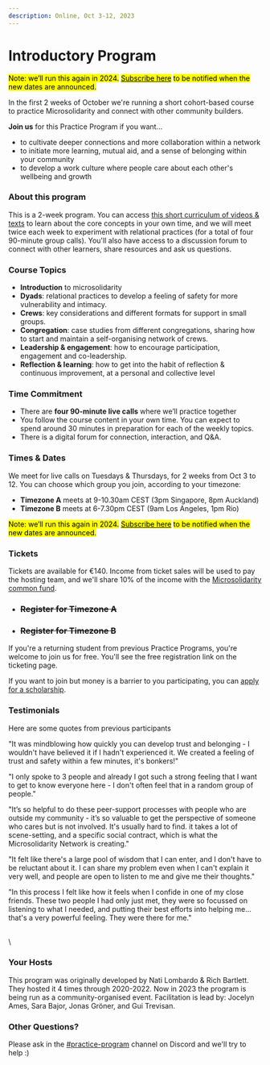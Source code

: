 ```yaml
---
description: Online, Oct 3-12, 2023
---
```


# Introductory Program

<mark style="background-color:yellow;">Note: we’ll run this again in 2024.</mark> [<mark style="background-color:yellow;">Subscribe here</mark>](http://microsolidarity.substack.com) <mark style="background-color:yellow;">to be notified when the new dates are announced.</mark>

In the first 2 weeks of October we're running a short cohort-based course to practice Microsolidarity and connect with other community builders.

**Join us** for this Practice Program if you want...

* to cultivate deeper connections and more collaboration within a network
* to initiate more learning, mutual aid, and a sense of belonging within your community
* to develop a work culture where people care about each other's wellbeing and growth



### About this program

This is a 2-week program. You can access [this short curriculum of videos & texts](course-content.md) to learn about the core concepts in your own time, and we will meet twice each week to experiment with relational practices (for a total of four 90-minute group calls). You'll also have access to a discussion forum to connect with other learners, share resources and ask us questions.



### Course Topics

* **Introduction** to microsolidarity
* **Dyads**: relational practices to develop a feeling of safety for more vulnerability and intimacy.
* **Crews**: key considerations and different formats for support in small groups.
* **Congregation**: case studies from different congregations, sharing how to start and maintain a self-organising network of crews.
* **Leadership & engagement**: how to encourage participation, engagement and co-leadership.
* **Reflection & learning**: how to get into the habit of reflection & continuous improvement, at a personal and collective level

### Time Commitment

* ​There are **four 90-minute live calls** where we’ll practice together
* You follow the course content in your own time. You can expect to spend around 30 minutes in preparation for each of the weekly topics.
* There is a digital forum for connection, interaction, and Q\&A.



### Times & Dates

We meet for live calls on Tuesdays & Thursdays, for 2 weeks from Oct 3 to 12. You can choose which group you join, according to your timezone:&#x20;

* **Timezone A** meets at 9-10.30am CEST (3pm Singapore, 8pm Auckland)
* **Timezone B** meets at 6-7.30pm CEST (9am Los Angeles, 1pm Rio)

<mark style="background-color:yellow;">Note: we’ll run this again in 2024.</mark> [<mark style="background-color:yellow;">Subscribe here</mark>](http://microsolidarity.substack.com) <mark style="background-color:yellow;">to be notified when the new dates are announced.</mark>

### Tickets&#x20;

Tickets are available for €140. Income from ticket sales will be used to pay the hosting team, and we'll share 10% of the income with the [Microsolidarity common fund](../../participate/contributing-money.md).

* ### ~~**Register for Timezone A**~~
* ### ~~**Register for Timezone B**~~

If you're a returning student from previous Practice Programs, you're welcome to join us for free. You'll see the free registration link on the ticketing page.

If you want to join but money is a barrier to you participating, you can [apply for a scholarship](https://docs.google.com/forms/d/e/1FAIpQLScKCBAvBYG422nehgBu\_O6IjAk9VZuleqkD7\_8FiIWyiS\_Xhg/viewform?usp=sf\_link).



### Testimonials

Here are some quotes from previous participants

"It was mindblowing how quickly you can develop trust and belonging - I wouldn't have believed it if I hadn't experienced it. We created a feeling of trust and safety within a few minutes, it's bonkers!"

"I only spoke to 3 people and already I got such a strong feeling that I want to get to know everyone here - I don't often feel that in a random group of people."

"It’s so helpful to do these peer-support processes with people who are outside my community - it’s so valuable to get the perspective of someone who cares but is not involved. It's usually hard to find. it takes a lot of scene-setting, and a specific social contract, which is what the Microsolidarity Network is creating."

"It felt like there's a large pool of wisdom that I can enter, and I don't have to be reluctant about it. I can share my problem even when I can't explain it very well, and people are open to listen to me and give me their thoughts."

"In this process I felt like how it feels when I confide in one of my close friends. These two people I had only just met, they were so focussed on listening to what I needed, and putting their best efforts into helping me... that's a very powerful feeling. They were there for me."

\
\




### **Your Hosts**

This program was originally developed by Nati Lombardo & Rich Bartlett. They hosted it 4 times through 2020-2022. Now in 2023 the program is being run as a community-organised event. Facilitation is lead by: Jocelyn Ames, Sara Bajor, Jonas Gröner, and Gui Trevisan.



### Other Questions?

Please ask in the [#practice-program](https://discord.gg/u9dfEkcpmY) channel on Discord and we'll try to help :)

